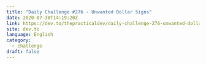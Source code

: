 ```yaml
---
title: "Daily Challenge #276 - Unwanted Dollar Signs"
date: 2020-07-30T14:19:20Z
link: https://dev.to/thepracticaldev/daily-challenge-276-unwanted-dollar-signs-458j?utm_medium=RSS&utm_source=news.12bit.vn
site: dev.to
language: English
category:
  - challenge
draft: false
---
```

